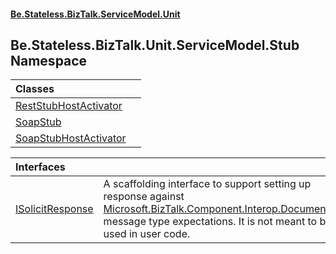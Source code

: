 #### [Be.Stateless.BizTalk.ServiceModel.Unit](README.md 'README')

## Be.Stateless.BizTalk.Unit.ServiceModel.Stub Namespace

| Classes | |
| :--- | :--- |
| [RestStubHostActivator](RestStubHostActivator.md 'Be.Stateless.BizTalk.Unit.ServiceModel.Stub.RestStubHostActivator') | |
| [SoapStub](SoapStub.md 'Be.Stateless.BizTalk.Unit.ServiceModel.Stub.SoapStub') | |
| [SoapStubHostActivator](SoapStubHostActivator.md 'Be.Stateless.BizTalk.Unit.ServiceModel.Stub.SoapStubHostActivator') | |

| Interfaces | |
| :--- | :--- |
| [ISolicitResponse](ISolicitResponse.md 'Be.Stateless.BizTalk.Unit.ServiceModel.Stub.ISolicitResponse') | A scaffolding interface to support setting up response against [Microsoft.BizTalk.Component.Interop.DocumentSpec](https://docs.microsoft.com/en-us/dotnet/api/Microsoft.BizTalk.Component.Interop.DocumentSpec 'Microsoft.BizTalk.Component.Interop.DocumentSpec') message type expectations. It is not meant to be used in user code. |
